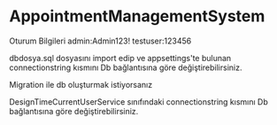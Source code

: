 # AppointmentManagementSystem
Oturum Bilgileri
admin:Admin123!
testuser:123456

dbdosya.sql dosyasını import edip ve appsettings'te bulunan connectionstring kısmını Db bağlantısına göre değiştirebilirsiniz.

Migration ile db oluşturmak istiyorsanız

DesignTimeCurrentUserService sınıfındaki connectionstring kısmını Db bağlantısına göre değiştirebilirsiniz.
